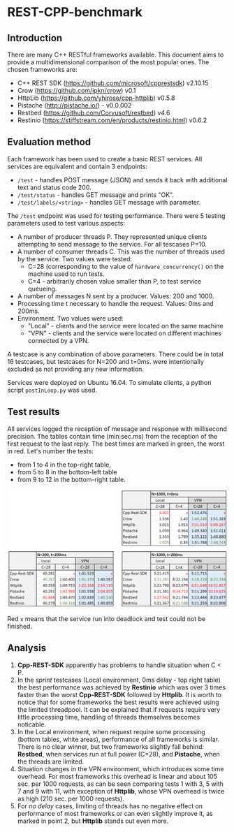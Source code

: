 # REST-CPP-benchmark

## Introduction
There are many C++ RESTful frameworks available. This document aims to provide a multidimensional comparison of the most popular ones. The chosen frameworks are:

* C++ REST SDK (https://github.com/microsoft/cpprestsdk) v2.10.15
* Crow (https://github.com/ipkn/crow) v0.1
* HttpLib (https://github.com/yhirose/cpp-httplib) v0.5.8
* Pistache (http://pistache.io/) - v0.0.002
* Restbed (https://github.com/Corvusoft/restbed) v4.6
* Restinio (https://stiffstream.com/en/products/restinio.html) v0.6.2

## Evaluation method
Each framework has been used to create a basic REST services. All services are equivalent and contain 3 endpoints:

* ```/test``` - handles POST message (JSON) and sends it back with additional text and status code 200.
* ```/test/status``` - handles GET message and prints "OK".
* ```/test/labels/<string>``` - handles GET message with parameter. 

The ```/test``` endpoint was used for testing performance. There were 5 testing parameters used to test various aspects:

* A number of producer threads P. They represented unique clients attempting to send message to the service. For all tescases P=10.
* A number of consumer threads C. This was the number of threads used by the service. Two values were tested:
    * C=28 (corresponding to the value of ```hardware_concurrency()``` on the machine used to run tests.
    * C=4 - arbitrarily chosen value smaller than P, to test service queueing.
* A number of messages N sent by a producer. Values: 200 and 1000.
* Processing time t necessary to handle the request. Values: 0ms and 200ms.
* Environment. Two values were used:
    * "Local" - clients and the service were located on the same machine
    * "VPN" - clients and the service were located on different machines connected by a VPN. 

A testcase is any combination of above parameters. There could be in total 16 testcases, but testcases for N=200 and t=0ms. were intentionally excluded as not providing any new information.

Services were deployed on Ubuntu 16.04. To simulate clients, a python script ```postInLoop.py``` was used.

## Test results

All services logged the reception of message and response with millisecond precision. The tables contain time (min:sec.ms) from the reception of the first request to the last reply. The best times are marked in green, the worst in red. Let's number the tests:
* from 1 to 4 in the top-right table,
* from 5 to 8 in the bottom-left table
* from 9 to 12 in the bottom-right table.

![Image](images/rest_all.PNG)

Red ```x``` means that the service run into deadlock and test could not be finished.

## Analysis
1. **Cpp-REST-SDK** apparently has problems to handle situation when C < P.
2. In the *sprint* testcases (Local environment, 0ms delay - top right table) the best performance was achieved by **Restinio** which was over 3 times faster than the worst **Cpp-REST-SDK** followed by **Httplib**. It is worth to notice that for some frameworks the best results were achieved using the limited threadpool. It can be explained that if requests require very little processing time, handling of threads themselves becomes noticable.
3. In the Local environment, when request require some processing (bottom tables, white areas), performance of all frameworks is similar. There is no clear winner, but two frameworks slightly fall behind: **Restbed**, when services run at full power (C=28), and **Pistache**, when the threads are limited.
4. Situation changes in the VPN environment, which introduces some time overhead. For most frameworks this overhead is linear and about 105 sec. per 1000 requests, as can be seen comparing tests 1 with 3, 5 with 7 and 9 with 11, with exception of **Httplib**, whose VPN overhead is twice as high (210 sec. per 1000 requests). 
5. For *no delay* cases, limiting of threads has no negative effect on performance of most frameworks or can even slightly improve it, as marked in point 2, but **Httplib** stands out even more.
